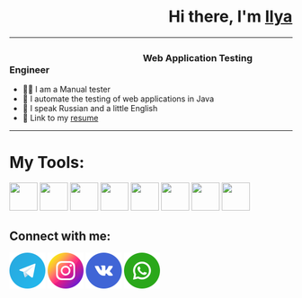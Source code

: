 # ㅤㅤㅤㅤㅤㅤㅤㅤㅤㅤㅤHi there, I'm [Ilya](https://github.com/Mateenkow)
___
### ㅤㅤㅤㅤㅤㅤㅤㅤㅤㅤㅤ   ㅤㅤ ㅤ ㅤWeb Application Testing Engineer


- 👋🏻 I am a Manual tester 
- 🦾 I automate the testing of web applications in Java
- 💫 I speak Russian and a little English
- 🔗 Link to my [resume](https://smolensk.hh.ru/resume/4a1f3e52ff09c71d1e0039ed1f6f4b506b5837)
---

# My Tools:



<img src="https://cdn.jsdelivr.net/gh/devicons/devicon/icons/java/java-original-wordmark.svg" width="50" height="50"/>
<img src="https://cdn.jsdelivr.net/gh/devicons/devicon/icons/gradle/gradle-plain.svg" width="50" height="50"/>
<img src="https://cdn.jsdelivr.net/gh/devicons/devicon/icons/git/git-original-wordmark.svg" width="50" height="50"/>
<img src="https://cdn.jsdelivr.net/gh/devicons/devicon/icons/selenium/selenium-original.svg" width="50" height="50"/>
<img src="https://cdn.jsdelivr.net/gh/devicons/devicon/icons/jenkins/jenkins-original.svg" width="50" height="50"/>
<img src="https://cdn.jsdelivr.net/gh/devicons/devicon/icons/jetbrains/jetbrains-original.svg" width="50" height="50"/>
<img src="https://cdn.jsdelivr.net/gh/devicons/devicon/icons/jira/jira-original-wordmark.svg" width="50" height="50"/>
<img src="https://cdn.jsdelivr.net/gh/devicons/devicon/icons/postgresql/postgresql-original-wordmark.svg" width="50" height="50"/>



## Connect with me:
[![free-icon-telegram-4401433.png](picture%2Ffree-icon-telegram-4401433.png)](https://t.me/mateenkov)
[![free-icon-instagram-3955024 (3).png](picture%2Ffree-icon-instagram-3955024%20%283%29.png)](https://www.instagram.com/mateenkow?igsh=MWd6cWIwZ2duem8xYg%3D%3D&utm_source=qr)
[![free-icon-vkontakte-4494517.png](picture%2Ffree-icon-vkontakte-4494517.png)]()
[![free-icon-whatsapp-4494494.png](picture%2Ffree-icon-whatsapp-4494494.png)]()
